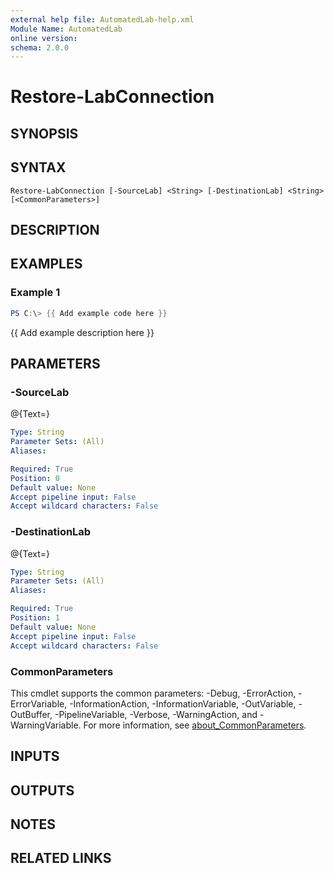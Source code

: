 ```yaml
---
external help file: AutomatedLab-help.xml
Module Name: AutomatedLab
online version:
schema: 2.0.0
---
```


# Restore-LabConnection

## SYNOPSIS

## SYNTAX

```
Restore-LabConnection [-SourceLab] <String> [-DestinationLab] <String> [<CommonParameters>]
```

## DESCRIPTION

## EXAMPLES

### Example 1
```powershell
PS C:\> {{ Add example code here }}
```

{{ Add example description here }}

## PARAMETERS

### -SourceLab
@{Text=}

```yaml
Type: String
Parameter Sets: (All)
Aliases:

Required: True
Position: 0
Default value: None
Accept pipeline input: False
Accept wildcard characters: False
```

### -DestinationLab
@{Text=}

```yaml
Type: String
Parameter Sets: (All)
Aliases:

Required: True
Position: 1
Default value: None
Accept pipeline input: False
Accept wildcard characters: False
```

### CommonParameters
This cmdlet supports the common parameters: -Debug, -ErrorAction, -ErrorVariable, -InformationAction, -InformationVariable, -OutVariable, -OutBuffer, -PipelineVariable, -Verbose, -WarningAction, and -WarningVariable. For more information, see [about_CommonParameters](http://go.microsoft.com/fwlink/?LinkID=113216).

## INPUTS

## OUTPUTS

## NOTES

## RELATED LINKS

